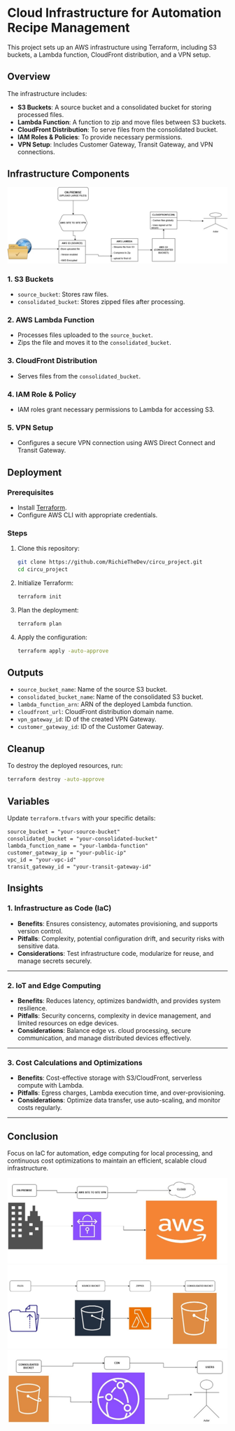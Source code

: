 # Cloud Infrastructure for Automation Recipe Management

This project sets up an AWS infrastructure using Terraform, including S3 buckets, a Lambda function, CloudFront distribution, and a VPN setup.

## Overview

The infrastructure includes:

- **S3 Buckets**: A source bucket and a consolidated bucket for storing processed files.
- **Lambda Function**: A function to zip and move files between S3 buckets.
- **CloudFront Distribution**: To serve files from the consolidated bucket.
- **IAM Roles & Policies**: To provide necessary permissions.
- **VPN Setup**: Includes Customer Gateway, Transit Gateway, and VPN connections.

## Infrastructure Components

![Architecture Diagram](image/1LAS.jpg)

### 1. **S3 Buckets**

- `source_bucket`: Stores raw files.
- `consolidated_bucket`: Stores zipped files after processing.

### 2. **AWS Lambda Function**

- Processes files uploaded to the `source_bucket`.
- Zips the file and moves it to the `consolidated_bucket`.

### 3. **CloudFront Distribution**

- Serves files from the `consolidated_bucket`.

### 4. **IAM Role & Policy**

- IAM roles grant necessary permissions to Lambda for accessing S3.

### 5. **VPN Setup**

- Configures a secure VPN connection using AWS Direct Connect and Transit Gateway.

## Deployment

### Prerequisites

- Install [Terraform](https://www.terraform.io/downloads).
- Configure AWS CLI with appropriate credentials.

### Steps

1. Clone this repository:

   ```sh
   git clone https://github.com/RichieTheDev/circu_project.git
   cd circu_project

   ```

2. Initialize Terraform:
   ```sh
   terraform init
   ```
3. Plan the deployment:
   ```sh
   terraform plan
   ```
4. Apply the configuration:
   ```sh
   terraform apply -auto-approve
   ```

## Outputs

- `source_bucket_name`: Name of the source S3 bucket.
- `consolidated_bucket_name`: Name of the consolidated S3 bucket.
- `lambda_function_arn`: ARN of the deployed Lambda function.
- `cloudfront_url`: CloudFront distribution domain name.
- `vpn_gateway_id`: ID of the created VPN Gateway.
- `customer_gateway_id`: ID of the Customer Gateway.

## Cleanup

To destroy the deployed resources, run:

```sh
terraform destroy -auto-approve
```

## Variables

Update `terraform.tfvars` with your specific details:

```hcl
source_bucket = "your-source-bucket"
consolidated_bucket = "your-consolidated-bucket"
lambda_function_name = "your-lambda-function"
customer_gateway_ip = "your-public-ip"
vpc_id = "your-vpc-id"
transit_gateway_id = "your-transit-gateway-id"

```

## Insights

### 1. **Infrastructure as Code (IaC)**

- **Benefits**: Ensures consistency, automates provisioning, and supports version control.
- **Pitfalls**: Complexity, potential configuration drift, and security risks with sensitive data.
- **Considerations**: Test infrastructure code, modularize for reuse, and manage secrets securely.

---

### 2. **IoT and Edge Computing**

- **Benefits**: Reduces latency, optimizes bandwidth, and provides system resilience.
- **Pitfalls**: Security concerns, complexity in device management, and limited resources on edge devices.
- **Considerations**: Balance edge vs. cloud processing, secure communication, and manage distributed devices effectively.

---

### 3. **Cost Calculations and Optimizations**

- **Benefits**: Cost-effective storage with S3/CloudFront, serverless compute with Lambda.
- **Pitfalls**: Egress charges, Lambda execution time, and over-provisioning.
- **Considerations**: Optimize data transfer, use auto-scaling, and monitor costs regularly.

---

## **Conclusion**

Focus on IaC for automation, edge computing for local processing, and continuous cost optimizations to maintain an efficient, scalable cloud infrastructure.

![Step 1 Diagram](image/1newa.jpg) ![Step2](image/1newb.jpg) ![step3](image/1newc.jpg)

